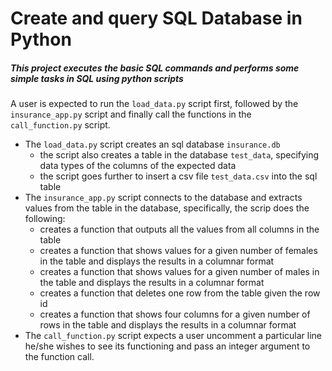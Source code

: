 # Create and query SQL Database in Python

##### This project executes the basic SQL commands and performs some simple tasks in SQL using python scripts

A user is expected to run the `load_data.py` script first, followed by the `insurance_app.py` script and finally call the functions in the `call_function.py` script.

- The `load_data.py` script creates an sql database `insurance.db`
  - the script also creates a table in the database `test_data`, specifying data types of the columns of the expected data
  - the script goes further to insert a csv file `test_data.csv` into the sql table
- The `insurance_app.py` script connects to the database and extracts values from the table in the database, specifically, the scrip does the following:
   - creates a function that outputs all the values from all columns in the table
   - creates a function that shows values for a given number of females in the table and displays the results in a columnar format
   - creates a function that shows values for a given number of males in the table and displays the results in a columnar format
   - creates a function that deletes one row from the table given the row id
   - creates a function that shows four columns for a given number of rows in the table and displays the results in a columnar format
- The `call_function.py` script expects a user uncomment a particular line he/she wishes to see its functioning and pass an integer argument to the function call.



